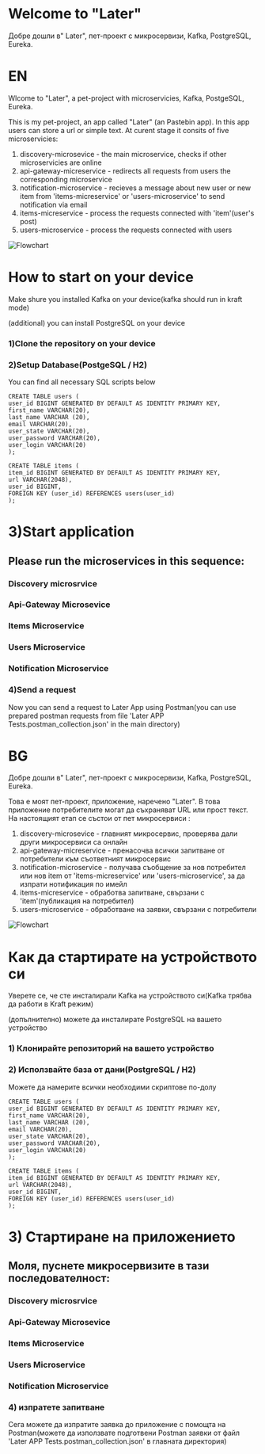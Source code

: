 # Welcome to "Later"
Добре дошли в" Later", пет-проект с микросервизи, Kafka, PostgreSQL, Eureka.

# EN
Wlcome to "Later", a pet-project with microservicies, Kafka, PostgeSQL, Eureka.

This is my pet-project, an app called "Later" (an Pastebin app). In this app users can store a url or simple text. At
curent stage it consits of five microservicies: 


1. discovery-microsevice - the main microservice, checks if other microservicies are online
2. api-gateway-micreservice - redirects all requests from users the corresponding microservice
3. notification-microservice - recieves a message about new user or new item from 'items-micreservice' or 'users-microservice' to send notification via email
4. items-micreservice - process the requests connected with 'item'(user's post)
5. users-microservice - process the requests connected with users

![Flowchart](https://github.com/user-attachments/assets/f0626e0d-2943-42bc-9182-0ad97a31c85e)

# How to start on your device

Make shure you installed Kafka on your device(kafka should run in kraft mode)

(additional) you can install PostgreSQL on your device

### 1)Clone the repository on your device

### 2)Setup Database(PostgeSQL / H2)
You can find all necessary SQL scripts below
```
CREATE TABLE users (
user_id BIGINT GENERATED BY DEFAULT AS IDENTITY PRIMARY KEY,
first_name VARCHAR(20),
last_name VARCHAR (20),
email VARCHAR(20),
user_state VARCHAR(20),
user_password VARCHAR(20),
user_login VARCHAR(20)
);
```
```
CREATE TABLE items (
item_id BIGINT GENERATED BY DEFAULT AS IDENTITY PRIMARY KEY,
url VARCHAR(2048),
user_id BIGINT,
FOREIGN KEY (user_id) REFERENCES users(user_id)
);
```

# 3)Start application
## Please run the microservices in this sequence:
### Discovery microsrvice
### Api-Gateway Microsevice
### Items Microservice
### Users Microservice
### Notification Microservice

### 4)Send a request
Now you can send a request to Later App using Postman(you can use prepared postman requests from file 'Later APP Tests.postman_collection.json' in the main directory)


# BG

Добре дошли в" Later", пет-проект с микросервизи, Kafka, PostgreSQL, Eureka.

Това е моят пет-проект, приложение, наречено "Later". В това приложение потребителите могат да съхраняват URL или прост текст. На
настоящият етап се състои от пет микросервиси :


1. discovery-microsevice - главният микросервис, проверява дали други микросервиси са онлайн
2. api-gateway-micreservice - пренасочва всички запитване от потребители към съответният микросервис
3. notification-microservice - получава съобщение за нов потребител или нов item от 'items-micreservice' или 'users-microservice', за да изпрати нотификация по имейл
4. items-micreservice - обработва запитване, свързани с 'item'(публикация на потребител)
5. users-microservice - обработване на заявки, свързани с потребители

![Flowchart](https://github.com/user-attachments/assets/f0626e0d-2943-42bc-9182-0ad97a31c85e)

# Как да стартирате на устройството си
Уверете се, че сте инсталирали Kafka на устройството си(Kafka трябва да работи в Kraft режим)

(допълнително) можете да инсталирате PostgreSQL на вашето устройство

### 1) Клонирайте репозиторий на вашето устройство

### 2) Исползвайте база от дани(PostgreSQL / Н2)
Можете да намерите всички необходими скриптове по-долу

```
CREATE TABLE users (
user_id BIGINT GENERATED BY DEFAULT AS IDENTITY PRIMARY KEY,
first_name VARCHAR(20),
last_name VARCHAR (20),
email VARCHAR(20),
user_state VARCHAR(20),
user_password VARCHAR(20),
user_login VARCHAR(20)
);
```
```
CREATE TABLE items (
item_id BIGINT GENERATED BY DEFAULT AS IDENTITY PRIMARY KEY,
url VARCHAR(2048),
user_id BIGINT,
FOREIGN KEY (user_id) REFERENCES users(user_id)
);
```

# 3) Стартиране на приложението
## Моля, пуснете микросервизите в тази последователност:
### Discovery microsrvice
### Api-Gateway Microsevice
### Items Microservice
### Users Microservice
### Notification Microservice

### 4) изпратете запитване
Сега можете да изпратите заявка до приложение с помощта на Postman(можете да използвате подготвени Postman заявки от файл 'Later APP Tests.postman_collection.json' в главната директория)


